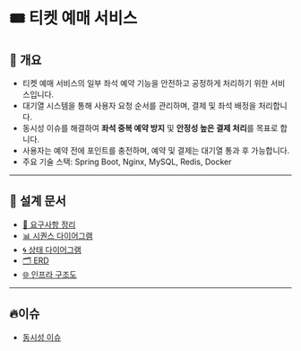 # 🎟️ 티켓 예매 서비스

## 🚀 개요

- 티켓 예매 서비스의 일부 좌석 예약 기능을 안전하고 공정하게 처리하기 위한 서비스입니다.
- 대기열 시스템을 통해 사용자 요청 순서를 관리하며, 결제 및 좌석 배정을 처리합니다.
- 동시성 이슈를 해결하여 **좌석 중복 예약 방지** 및 **안정성 높은 결제 처리**를 목표로 합니다.
- 사용자는 예약 전에 포인트를 충전하며, 예약 및 결제는 대기열 통과 후 가능합니다.
- 주요 기술 스택: Spring Boot, Nginx, MySQL, Redis, Docker
---

## 📌 설계 문서

- [📝 요구사항 정리](/docs/requirements.md)
- [📊 시퀀스 다이어그램](/docs/sequence-diagram.md)
- [🌀 상태 다이어그램](/docs/state-diagram.md)
- [🗂️ ERD](/docs/erd.md)
- [🌐 인프라 구조도](/docs/infra-structure.md)

---

## 🔥이슈
- [동시성 이슈](/docs/concurrency-issue.md)
